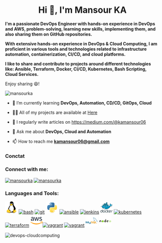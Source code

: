 <h1 align="center">Hi 👋, I'm Mansour KA</h1>
<p><strong>I'm a passionate DevOps Engineer with hands-on experience in DevOps and AWS, problem-solving, learning new skills, implementing them, and also sharing them on GitHub repositories.

With extensive hands-on experience in DevOps & Cloud Computing, I am proficient in various tools and technologies related to infrastructure automation, containerization, CI/CD, and cloud platforms.

I like to share and contribute to projects around different technologies like: Ansible, Terraform, Docker, CI/CD, Kubernetes, Bash Scripting, Cloud Services.</strong></p>

Enjoy sharing 😄!


<p align="left"> <img src="https://komarev.com/ghpvc/?username=devops-cloudcomputing&label=Profile%20views&color=0e75b6&style=flat" alt="mansourka"/></p>

- 🌱 I’m currently learning **DevOps, Automation, CD/CD, GitOps, Cloud**

- 👨‍💻 All of my projects are available at [Here](https://github.com/mansourka06)

- 📝 I regularly write articles on https://medium.com/@kamansour06

- 💬 Ask me about **DevOps, Cloud and Automation**

- 📫 How to reach me **kamansour06@gmail.com**

### Conctat 

<h3 align="left">Connect with me:</h3>
<p align="left">
<a href="www.linkedin.com/in/mansour-ka-57b2b8152" target="blank"><img align="center" src="https://www.vectorlogo.zone/logos/linkedin/linkedin-icon.svg" alt="mansourka" height="20" width="20" /></a>
<a href="https://medium.com/@kamansour06" target="blank"><img align="center" src="https://www.vectorlogo.zone/logos/medium/medium-icon.svg" alt="mansourka" height="20" width="20" /></a>
<!-- <a href="https://mansourka-cv.web.app/" target="blank"><img align="center" src="images/icons/website.png" alt="mansourka" height="20" width="20" /></a> -->
</p>

<h3 align="left">Languages and Tools:</h3>
<p align="left"><a href="https://www.linux.org/" target="_blank" rel="noreferrer"><img src="https://raw.githubusercontent.com/devicons/devicon/master/icons/linux/linux-original.svg" alt="linux" width="40" height="40"/></a> <a href="https://www.gnu.org/software/bash/" target="_blank" rel="noreferrer"><img src="https://www.vectorlogo.zone/logos/gnu_bash/gnu_bash-icon.svg" alt="bash" width="40" height="40"/></a>
<a href="https://git-scm.com/" target="_blank" rel="noreferrer"><img src="https://www.vectorlogo.zone/logos/git-scm/git-scm-icon.svg" alt="git" width="40" height="40"/></a> <a href="https://www.python.org" target="_blank" rel="noreferrer"> <img src="https://raw.githubusercontent.com/devicons/devicon/master/icons/python/python-original.svg" alt="python" width="40" height="40"/></a> <a href="https://docs.ansible.com" target="_blank" rel="noreferrer"><img src="https://www.vectorlogo.zone/logos/ansible/ansible-icon.svg" alt="ansible" width="40" height="40"/></a> <a href="https://www.jenkins.io" target="_blank" rel="noreferrer"><img src="https://www.vectorlogo.zone/logos/jenkins/jenkins-icon.svg" alt="jenkins" width="40" height="40"/></a> <a href="https://www.docker.com/" target="_blank" rel="noreferrer"><img src="https://raw.githubusercontent.com/devicons/devicon/master/icons/docker/docker-original-wordmark.svg" alt="docker" width="40" height="40"/></a> <a href="https://kubernetes.io" target="_blank" rel="noreferrer"> <img src="https://www.vectorlogo.zone/logos/kubernetes/kubernetes-icon.svg" alt="kubernetes" width="40" height="40"/></a> <a href="https://developer.hashicorp.com/terraform?product_intent=terraform" target="_blank" rel="noreferrer"><img src="https://www.vectorlogo.zone/logos/terraformio/terraformio-icon.svg" alt="terraform" width="40" height="40"/></a> <a href="https://aws.amazon.com" target="_blank" rel="noreferrer"><img src="https://raw.githubusercontent.com/devicons/devicon/master/icons/amazonwebservices/amazonwebservices-original-wordmark.svg" alt="aws" width="40" height="40"/></a><a href="https://www.vagrantup.com/" target="_blank" rel="noreferrer"><img src="https://www.vectorlogo.zone/logos/vagrantup/vagrantup-icon.svg" alt="vagrant" width="40" height="40"/></a> <a href="https://www.virtualbox.org/" target="_blank" rel="noreferrer"><img src="https://www.vectorlogo.zone/logos/virtualbox/virtualbox-icon.svg" alt="vagrant" width="40" height="40"/></a> <a href="https://www.mysql.com/" target="_blank" rel="noreferrer"> <img src="https://raw.githubusercontent.com/devicons/devicon/master/icons/mysql/mysql-original-wordmark.svg" alt="mysql" width="40" height="40"/></a> <a href="https://nodejs.org" target="_blank" rel="noreferrer"> <img src="https://raw.githubusercontent.com/devicons/devicon/master/icons/nodejs/nodejs-original-wordmark.svg" alt="nodejs" width="40" height="40"/></a></p>

<p><img align="center" src="https://github-readme-stats.vercel.app/api/top-langs?username=devops-cloudcomputing&show_icons=true&locale=en&layout=compact" alt="devops-cloudcomputing" /></p>

